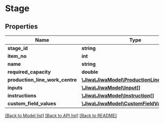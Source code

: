 # Stage

## Properties
Name | Type | Description | Notes
------------ | ------------- | ------------- | -------------
**stage_id** | **string** |  | [optional] 
**item_no** | **int** |  | [optional] 
**name** | **string** |  | [optional] 
**required_capacity** | **double** |  | [optional] 
**production_line_work_centre** | [**\Jiwa\JiwaModel\ProductionLineWorkCentre**](ProductionLineWorkCentre.md) |  | [optional] 
**inputs** | [**\Jiwa\JiwaModel\Input[]**](Input.md) |  | [optional] 
**instructions** | [**\Jiwa\JiwaModel\Instruction[]**](Instruction.md) |  | [optional] 
**custom_field_values** | [**\Jiwa\JiwaModel\CustomFieldValue[]**](CustomFieldValue.md) |  | [optional] 

[[Back to Model list]](../README.md#documentation-for-models) [[Back to API list]](../README.md#documentation-for-api-endpoints) [[Back to README]](../README.md)


